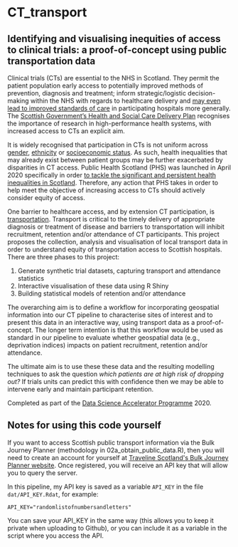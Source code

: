 # CT_transport

Identifying and visualising inequities of access to clinical trials: a proof-of-concept using public transportation data
------------------------------------------------------------------------------------------------------------------------

Clinical trials (CTs) are essential to the NHS in Scotland.  They permit the patient population early access to potentially improved methods of prevention, diagnosis and treatment; inform strategic/logistic decision-making within the NHS with regards to healthcare delivery and [may even lead to improved standards of care](https://pubmed.ncbi.nlm.nih.gov/18362259/) in participating hospitals more generally.  The [Scottish Government’s Health and Social Care Delivery Plan](https://www.gov.scot/binaries/content/documents/govscot/publications/strategy-plan/2016/12/health-social-care-delivery-plan/documents/00511950-pdf/00511950-pdf/govscot%3Adocument/00511950.pdf) recognises the importance of research in high-performance health systems, with increased access to CTs an explicit aim.

It is widely recognised that participation in CTs is not uniform across [gender](https://www.ncbi.nlm.nih.gov/pmc/articles/PMC1761670/), [ethnicity](https://www.ncbi.nlm.nih.gov/pmc/articles/PMC1324792/) or [socioeconomic status](https://pubmed.ncbi.nlm.nih.gov/11956272/).  As such, health inequalities that may already exist between patient groups may be further exacerbated by disparities in CT access.  Public Health Scotland (PHS) was launched in April 2020 specifically in order [to tackle the significant and persistent health inequalities in Scotland](https://publichealthreform.scot/public-health-scotland/about-public-health-scotland/public-health-scotland-overview).  Therefore, any action that PHS takes in order to help meet the objective of increasing access to CTs should actively consider equity of access.

One barrier to healthcare access, and by extension CT participation, is [transportation](https://pubmed.ncbi.nlm.nih.gov/23543372/).  Transport is critical to the timely delivery of appropriate diagnosis or treatment of disease and barriers to transportation will inhibit recruitment, retention and/or attendance of CT participants. This project proposes the collection, analysis and visualisation of local transport data in order to understand equity of transportation access to Scottish hospitals.
There are three phases to this project:

1. Generate synthetic trial datasets, capturing transport and attendance statistics
2. Interactive visualisation of these data using R Shiny
3. Building statistical models of retention and/or attendance

The overarching aim is to define a workflow for incorporating geospatial information into our CT pipeline to characterise sites of interest and to present this data in an interactive way, using transport data as a proof-of-concept.  The longer term intention is that this workflow would be used as standard in our pipeline to evaluate whether geospatial data (e.g., deprivation indices) impacts on patient recruitment, retention and/or attendance.

The ultimate aim is to use these these data and the resulting modelling techniques to ask the question _which patients are at high risk of dropping out?_  If trials units can predict this with confidence then we may be able to intervene early and maintain participant retention.

Completed as part of the [Data Science Accelerator Programme](https://www.thedatalab.com/news/data-science-accelerator-programme/) 2020.

Notes for using this code yourself
----------------------------------

If you want to access Scottish public transport information via the Bulk Journey Planner
(methodology in 02a_obtain_public_data.R), then you will need to create an account for yourself
at [Traveline Scotland's Bulk Journey Planner website](https://www.travelinescotland.com/bulk-journey-planner).
Once registered, you will receive an API key that will allow you to query the server.

In this pipeline, my API key is saved as a variable `API_KEY` in the file `dat/API_KEY.Rdat`,
for example:

`API_KEY="randomlistofnumbersandletters"`

You can save your API_KEY in the same way (this allows you to keep it private when
uploading to Github), or you can include it as a variable in the script where you 
access the API.

